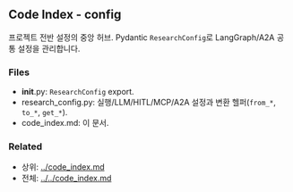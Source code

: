 ## Code Index - config

프로젝트 전반 설정의 중앙 허브. Pydantic `ResearchConfig`로 LangGraph/A2A 공통 설정을 관리합니다.

### Files

- __init__.py: `ResearchConfig` export.
- research_config.py: 실행/LLM/HITL/MCP/A2A 설정과 변환 헬퍼(`from_*`, `to_*`, `get_*`).
- code_index.md: 이 문서.

### Related

- 상위: [../code_index.md](../code_index.md)
- 전체: [../../code_index.md](../../code_index.md)

